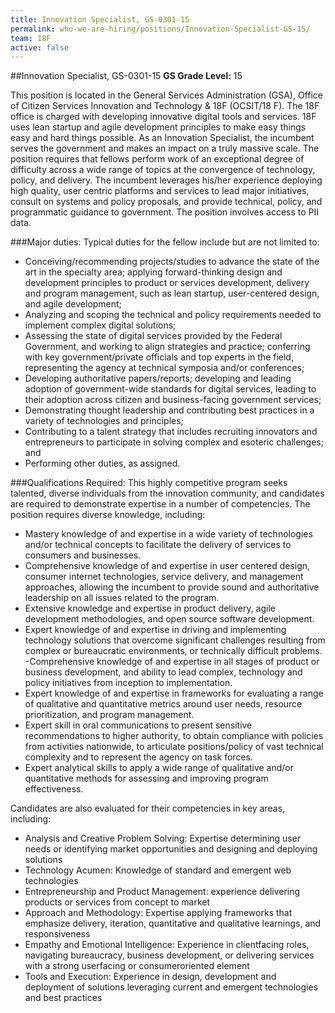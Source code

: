 ```yaml
---
title: Innovation Specialist, GS-0301-15
permalink: who-we-are-hiring/positions/Innovation-Specialist-GS-15/
team: 18F
active: false
---
```


##Innovation Specialist, GS-0301-15
**GS Grade Level:** 15

This position is located in the General Services Administration (GSA), Office of Citizen Services Innovation and Technology & 18F (OCSIT/18 F). The 18F office is charged with developing innovative digital tools and services. 18F uses lean startup and agile development principles to make easy things easy and hard things possible. As an Innovation Specialist, the incumbent serves the government and makes an impact on a truly massive scale. The position requires that fellows perform work of an exceptional degree of difficulty across a wide range of topics at the convergence of technology, policy, and delivery. The incumbent leverages his/her experience deploying high quality, user centric platforms and services to lead major initiatives, consult on systems and policy proposals, and provide technical, policy, and programmatic guidance to government. The position involves access to PII data. 

###Major duties:
Typical duties for the fellow include but are not limited to:

- Conceiving/recommending projects/studies to advance the state of the art in the specialty area; applying forward-thinking design and development principles to product or services development, delivery and program management, such as lean startup, user-centered design, and agile development;
- Analyzing and scoping the technical and policy requirements needed to implement complex digital solutions;
- Assessing the state of digital services provided by the Federal Government, and working to align strategies and practice; conferring with key government/private officials and top experts in the field, representing the agency at technical symposia and/or conferences;
- Developing authoritative papers/reports; developing and leading adoption of government-wide standards for digital services, leading to their adoption across citizen and business-facing government services;
- Demonstrating thought leadership and contributing best practices in a variety of technologies and principles;
- Contributing to a talent strategy that includes recruiting innovators and entrepreneurs to participate in solving complex and esoteric challenges; and
- Performing other duties, as assigned.

###Qualifications Required:
This highly competitive program seeks talented, diverse individuals from the innovation community, and candidates are required to demonstrate expertise in a number of competencies. The position requires diverse knowledge, including:

- Mastery knowledge of and expertise in a wide variety of technologies and/or technical concepts to facilitate the delivery of services to consumers and businesses.
- Comprehensive knowledge of and expertise in user centered design, consumer internet technologies, service delivery, and management approaches, allowing the incumbent to provide sound and authoritative leadership on all issues related to the program.
- Extensive knowledge and expertise in product delivery, agile development methodologies, and open source software development.
- Expert knowledge of and expertise in driving and implementing technology solutions that overcome significant challenges resulting from complex or bureaucratic environments, or technically difficult problems.
-Comprehensive knowledge of and expertise in all stages of product or business development, and ability to lead complex,
technology and policy initiatives from inception to implementation.
- Expert knowledge of and expertise in frameworks for evaluating a range of qualitative and quantitative metrics around user needs, resource prioritization, and program management.
- Expert skill in oral communications to present sensitive recommendations to higher authority, to obtain compliance with policies from activities nationwide, to articulate positions/policy of vast technical complexity and to represent the agency on task forces.
- Expert analytical skills to apply a wide range of qualitative and/or quantitative methods for assessing and improving program effectiveness.

Candidates are also evaluated for their competencies in key areas, including:

- Analysis and Creative Problem Solving: Expertise determining user needs or identifying market opportunities and designing and deploying solutions
- Technology Acumen: Knowledge of standard and emergent web technologies
- Entrepreneurship and Product Management: experience delivering products or services from concept to market
- Approach and Methodology: Expertise applying frameworks that emphasize delivery, iteration, quantitative and qualitative learnings, and responsiveness
- Empathy and Emotional Intelligence: Experience in clientfacing roles, navigating bureaucracy, business development, or delivering services with a strong userfacing or consumeroriented element
- Tools and Execution: Experience in design, development and deployment of solutions leveraging current and emergent technologies and best practices
